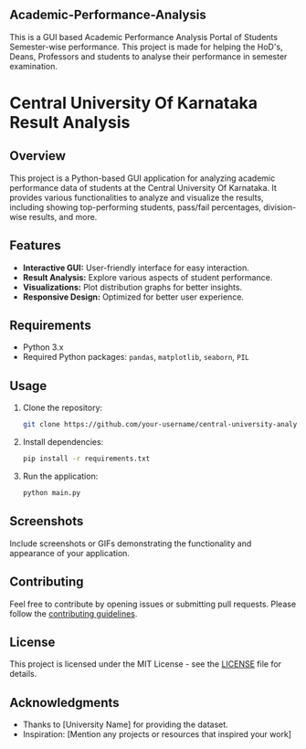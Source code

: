 <h2>Academic-Performance-Analysis </h2> 

This is a GUI based Academic Performance Analysis Portal of Students Semester-wise performance. This project is made for helping the HoD's, Deans, Professors and students to analyse their performance in semester examination.

# Central University Of Karnataka Result Analysis

## Overview

This project is a Python-based GUI application for analyzing academic performance data of students at the Central University Of Karnataka. It provides various functionalities to analyze and visualize the results, including showing top-performing students, pass/fail percentages, division-wise results, and more.

## Features

- **Interactive GUI:** User-friendly interface for easy interaction.
- **Result Analysis:** Explore various aspects of student performance.
- **Visualizations:** Plot distribution graphs for better insights.
- **Responsive Design:** Optimized for better user experience.

## Requirements

- Python 3.x
- Required Python packages: `pandas`, `matplotlib`, `seaborn`, `PIL`

## Usage

1. Clone the repository:

    ```bash
    git clone https://github.com/your-username/central-university-analysis.git
    ```

2. Install dependencies:

    ```bash
    pip install -r requirements.txt
    ```

3. Run the application:

    ```bash
    python main.py
    ```

## Screenshots

Include screenshots or GIFs demonstrating the functionality and appearance of your application.

## Contributing

Feel free to contribute by opening issues or submitting pull requests. Please follow the [contributing guidelines](CONTRIBUTING.md).

## License

This project is licensed under the MIT License - see the [LICENSE](LICENSE) file for details.

## Acknowledgments

- Thanks to [University Name] for providing the dataset.
- Inspiration: [Mention any projects or resources that inspired your work]

